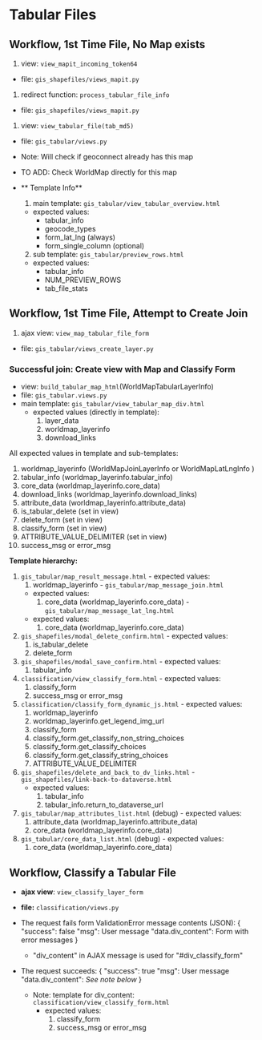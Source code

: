 # Tabular Files

## Workflow, 1st Time File, No Map exists

1. view: ```view_mapit_incoming_token64```
  - file: ```gis_shapefiles/views_mapit.py```
1. redirect function: ```process_tabular_file_info```
  - file: ```gis_shapefiles/views_mapit.py```
1. view: ```view_tabular_file(tab_md5)```
  - file: ```gis_tabular/views.py```   
  - Note: Will check if geoconnect already has this map
  - TO ADD: Check WorldMap directly for this map
  - ** Template Info**
    1. main template: ```gis_tabular/view_tabular_overview.html```
      - expected values:
        - tabular_info
        - geocode_types
        - form_lat_lng (always)
        - form_single_column (optional)

    2. sub template: ```gis_tabular/preview_rows.html```
      - expected values:
        - tabular_info
        - NUM_PREVIEW_ROWS
        - tab_file_stats


## Workflow, 1st Time File, Attempt to Create Join

1. ajax view: ```view_map_tabular_file_form```
  - file: ```gis_tabular/views_create_layer.py```

### Successful join: Create view with Map and Classify Form

  - view: ```build_tabular_map_html```(WorldMapTabularLayerInfo)
  - file: ```gis_tabular.views.py```
  - main template: ```gis_tabular/view_tabular_map_div.html```
    - expected values (directly in template):
      1. layer_data
      1. worldmap_layerinfo
      1. download_links

All expected values in template and sub-templates:
  1. worldmap_layerinfo (WorldMapJoinLayerInfo or WorldMapLatLngInfo )
  1. tabular_info (worldmap_layerinfo.tabular_info)
  1. core_data (worldmap_layerinfo.core_data)
  1. download_links (worldmap_layerinfo.download_links)
  1. attribute_data (worldmap_layerinfo.attribute_data)
  1. is_tabular_delete (set in view)
  1. delete_form (set in view)
  1. classify_form (set in view)
  1. ATTRIBUTE_VALUE_DELIMITER (set in view)
  1. success_msg or error_msg   


**Template hierarchy:**

  1. ```gis_tabular/map_result_message.html```
    - expected values:
      1. worldmap_layerinfo
    - ```gis_tabular/map_message_join.html```
      - expected values:
        1. core_data (worldmap_layerinfo.core_data)
    - ```gis_tabular/map_message_lat_lng.html```
      - expected values:
        1. core_data (worldmap_layerinfo.core_data)
  1. ```gis_shapefiles/modal_delete_confirm.html```
    - expected values:
      1. is_tabular_delete
      1. delete_form
  1. ```gis_shapefiles/modal_save_confirm.html```
    - expected values:
      1. tabular_info
  1. ```classification/view_classify_form.html```
    - expected values:
      1. classify_form
      1. success_msg or error_msg                      
  1. ```classification/classify_form_dynamic_js.html```
    - expected values:
      1. worldmap_layerinfo
        1. worldmap_layerinfo.get_legend_img_url
      1. classify_form
        1. classify_form.get_classify_non_string_choices
        1. classify_form.get_classify_choices
        1. classify_form.get_classify_string_choices
        1. ATTRIBUTE_VALUE_DELIMITER
  1. ```gis_shapefiles/delete_and_back_to_dv_links.html```
    - ```gis_shapefiles/link-back-to-dataverse.html```
      - expected values:
        1. tabular_info
        1. tabular_info.return_to_dataverse_url
  1. ```gis_tabular/map_attributes_list.html``` (debug)
    - expected values:
      1. attribute_data (worldmap_layerinfo.attribute_data)
      1. core_data (worldmap_layerinfo.core_data)
  1. ```gis_tabular/core_data_list.html``` (debug)
    - expected values:
      1. core_data (worldmap_layerinfo.core_data)


## Workflow, Classify a Tabular File

- **ajax view**: ```view_classify_layer_form```
- **file:** ```classification/views.py```

- The request fails form ValidationError message contents (JSON):
    { "success": false
      "msg": User message
      "data.div_content": Form with error messages }

    - "div_content" in AJAX message is used for "#div_classify_form"

- The request succeeds:
    { "success": true
    "msg": User message
    "data.div_content": _See note below_ }

  - Note: template for div_content: ```classification/view_classify_form.html```
    - expected values:
      1. classify_form
      1. success_msg or error_msg   
